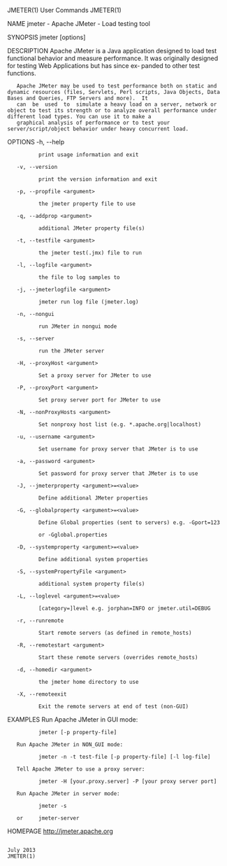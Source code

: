JMETER(1)                                                                              User Commands                                                                             JMETER(1)

NAME
       jmeter - Apache JMeter - Load testing tool

SYNOPSIS
       jmeter [options]

DESCRIPTION
       Apache  JMeter  is  a Java application designed to load test functional behavior and measure performance. It was originally designed for testing Web Applications but has since ex‐
       panded to other test functions.

       Apache JMeter may be used to test performance both on static and dynamic resources (files, Servlets, Perl scripts, Java Objects, Data Bases and Queries, FTP Servers and more).  It
       can  be  used  to  simulate a heavy load on a server, network or object to test its strength or to analyze overall performance under different load types. You can use it to make a
       graphical analysis of performance or to test your server/script/object behavior under heavy concurrent load.

OPTIONS
       -h, --help

              print usage information and exit

       -v, --version

              print the version information and exit

       -p, --propfile <argument>

              the jmeter property file to use

       -q, --addprop <argument>

              additional JMeter property file(s)

       -t, --testfile <argument>

              the jmeter test(.jmx) file to run

       -l, --logfile <argument>

              the file to log samples to

       -j, --jmeterlogfile <argument>

              jmeter run log file (jmeter.log)

       -n, --nongui

              run JMeter in nongui mode

       -s, --server

              run the JMeter server

       -H, --proxyHost <argument>

              Set a proxy server for JMeter to use

       -P, --proxyPort <argument>

              Set proxy server port for JMeter to use

       -N, --nonProxyHosts <argument>

              Set nonproxy host list (e.g. *.apache.org|localhost)

       -u, --username <argument>

              Set username for proxy server that JMeter is to use

       -a, --password <argument>

              Set password for proxy server that JMeter is to use

       -J, --jmeterproperty <argument>=<value>

              Define additional JMeter properties

       -G, --globalproperty <argument>=<value>

              Define Global properties (sent to servers) e.g. -Gport=123

              or -Gglobal.properties

       -D, --systemproperty <argument>=<value>

              Define additional system properties

       -S, --systemPropertyFile <argument>

              additional system property file(s)

       -L, --loglevel <argument>=<value>

              [category=]level e.g. jorphan=INFO or jmeter.util=DEBUG

       -r, --runremote

              Start remote servers (as defined in remote_hosts)

       -R, --remotestart <argument>

              Start these remote servers (overrides remote_hosts)

       -d, --homedir <argument>

              the jmeter home directory to use

       -X, --remoteexit

              Exit the remote servers at end of test (non-GUI)

EXAMPLES
       Run Apache JMeter in GUI mode:

              jmeter [-p property-file]

       Run Apache JMeter in NON_GUI mode:

              jmeter -n -t test-file [-p property-file] [-l log-file]

       Tell Apache JMeter to use a proxy server:

              jmeter -H [your.proxy.server] -P [your proxy server port]

       Run Apache JMeter in server mode:

              jmeter -s

       or     jmeter-server

HOMEPAGE
       http://jmeter.apache.org

                                                                                         July 2013                                                                               JMETER(1)
